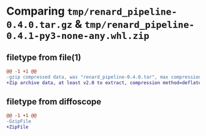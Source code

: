 # Comparing `tmp/renard_pipeline-0.4.0.tar.gz` & `tmp/renard_pipeline-0.4.1-py3-none-any.whl.zip`

## filetype from file(1)

```diff
@@ -1 +1 @@
-gzip compressed data, was "renard_pipeline-0.4.0.tar", max compression
+Zip archive data, at least v2.0 to extract, compression method=deflate
```

## filetype from diffoscope

```diff
@@ -1 +1 @@
-GzipFile
+ZipFile
```


